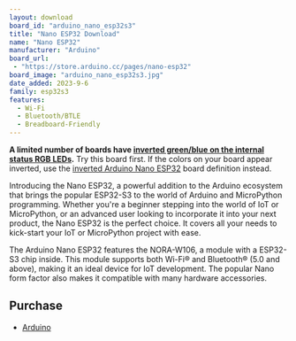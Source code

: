 ```yaml
---
layout: download
board_id: "arduino_nano_esp32s3"
title: "Nano ESP32 Download"
name: "Nano ESP32"
manufacturer: "Arduino"
board_url:
 - "https://store.arduino.cc/pages/nano-esp32"
board_image: "arduino_nano_esp32s3.jpg"
date_added: 2023-9-6
family: esp32s3
features:
  - Wi-Fi
  - Bluetooth/BTLE
  - Breadboard-Friendly
---
```


**A limited number of boards have [inverted green/blue on the internal status RGB LEDs](https://support.arduino.cc/hc/en-us/articles/9589073738012-About-Nano-ESP32-boards-with-inverted-green-and-blue-pins).** Try this board first. If the colors on your board appear inverted, use the [inverted Arduino Nano ESP32](arduino_nano_esp32s3_inverted_statusled) board definition instead.

Introducing the Nano ESP32, a powerful addition to the Arduino ecosystem that brings the popular ESP32-S3 to the world of Arduino and MicroPython programming. Whether you're a beginner stepping into the world of IoT or MicroPython, or an advanced user looking to incorporate it into your next product, the Nano ESP32 is the perfect choice. It covers all your needs to kick-start your IoT or MicroPython project with ease.

The Arduino Nano ESP32 features the NORA-W106, a module with a ESP32-S3 chip inside. This module supports both Wi-Fi® and Bluetooth® (5.0 and above), making it an ideal device for IoT development. The popular Nano form factor also makes it compatible with many hardware accessories.

## Purchase
* [Arduino](https://store.arduino.cc/pages/nano-esp32)
